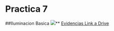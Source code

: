 # Practica 7  
##Iluminacion Basica
![](https://lh6.googleusercontent.com/awGf09vaFp-XkzpsZIWMtu_0wJu4a13WfZBj_u5h2IOKLNEOT1dCrAvSpFrlFsxJZhTRPupWj1s9vhz0-dlYqDwqKC5enV4IuuUjv4b39ri5tsKjC0vY_4EDw_yO2DC74DjBqlJqGgETD7sbjNQ39sHjCR2yO7hsykfvYY2khrIhgibZAIGAl72tT55tyA)**
[Evidencias Link a Drive](https://drive.google.com/drive/folders/1STsEtbYOB3_8zhjnzv0Xe9J6Sry3fW-U?usp=sharing)

